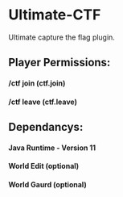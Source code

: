 # Ultimate-CTF
Ultimate capture the flag plugin.

## Player Permissions:
#### /ctf join (ctf.join)
#### /ctf leave (ctf.leave)

## Dependancys:
#### Java Runtime - Version 11
#### World Edit (optional)
#### World Gaurd (optional)
